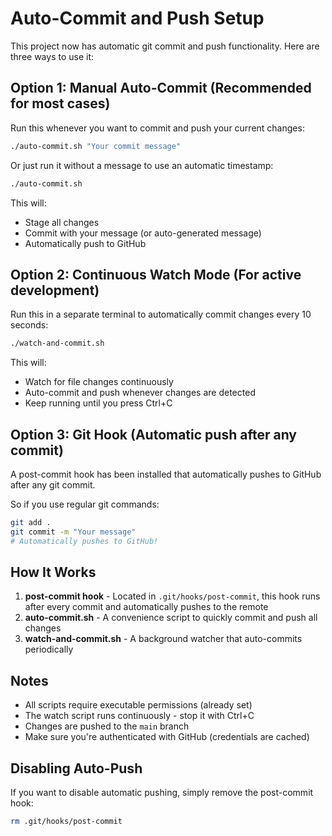 # Auto-Commit and Push Setup

This project now has automatic git commit and push functionality. Here are three ways to use it:

## Option 1: Manual Auto-Commit (Recommended for most cases)

Run this whenever you want to commit and push your current changes:

```bash
./auto-commit.sh "Your commit message"
```

Or just run it without a message to use an automatic timestamp:

```bash
./auto-commit.sh
```

This will:
- Stage all changes
- Commit with your message (or auto-generated message)
- Automatically push to GitHub

## Option 2: Continuous Watch Mode (For active development)

Run this in a separate terminal to automatically commit changes every 10 seconds:

```bash
./watch-and-commit.sh
```

This will:
- Watch for file changes continuously
- Auto-commit and push whenever changes are detected
- Keep running until you press Ctrl+C

## Option 3: Git Hook (Automatic push after any commit)

A post-commit hook has been installed that automatically pushes to GitHub after any git commit.

So if you use regular git commands:
```bash
git add .
git commit -m "Your message"
# Automatically pushes to GitHub!
```

## How It Works

1. **post-commit hook** - Located in `.git/hooks/post-commit`, this hook runs after every commit and automatically pushes to the remote
2. **auto-commit.sh** - A convenience script to quickly commit and push all changes
3. **watch-and-commit.sh** - A background watcher that auto-commits periodically

## Notes

- All scripts require executable permissions (already set)
- The watch script runs continuously - stop it with Ctrl+C
- Changes are pushed to the `main` branch
- Make sure you're authenticated with GitHub (credentials are cached)

## Disabling Auto-Push

If you want to disable automatic pushing, simply remove the post-commit hook:

```bash
rm .git/hooks/post-commit
```
